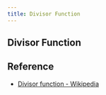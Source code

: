 ```yaml
---
title: Divisor Function
---
```


## Divisor Function


## Reference
- [Divisor function \- Wikipedia](https://en.wikipedia.org/wiki/Divisor_function)
